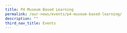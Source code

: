 ```yaml
---
title: P4 Museum Based Learning
permalink: /our-news/events/p4-museum-based-learning/
description: ""
third_nav_title: Events
---
```


